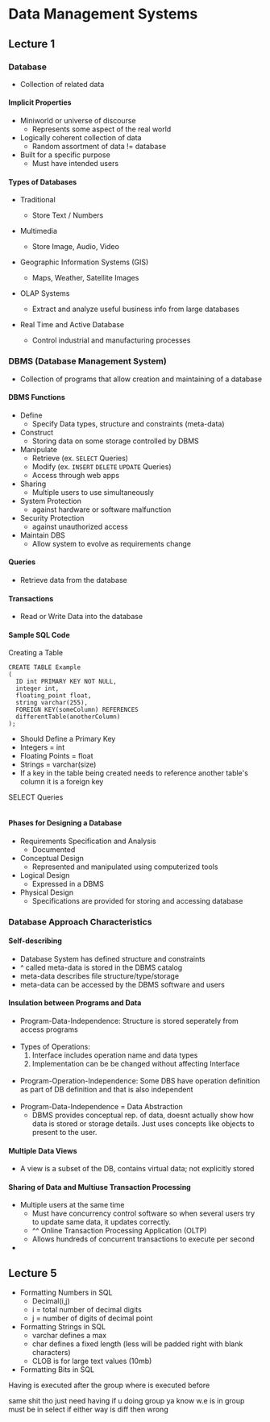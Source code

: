 # Data Management Systems


## Lecture 1

### Database
- Collection of related data

#### Implicit Properties
  - Miniworld or universe of discourse
    - Represents some aspect of the real world
  - Logically coherent collection of data
    - Random assortment of data != database
  - Built for a specific purpose
    - Must have intended users

#### Types of Databases
- Traditional
  - Store Text / Numbers


- Multimedia
  - Store Image, Audio, Video


- Geographic Information Systems (GIS)
  - Maps, Weather, Satellite Images


- OLAP Systems
  - Extract and analyze useful business info from large databases


- Real Time and Active Database
  - Control industrial and manufacturing processes

### DBMS (Database Management System)
- Collection of programs that allow creation and maintaining of a database

#### DBMS Functions
- Define
  - Specify Data types, structure and constraints (meta-data)
- Construct
  - Storing data on some storage controlled by DBMS
- Manipulate
  - Retrieve (ex. `SELECT` Queries)
  - Modify (ex. `INSERT` `DELETE` `UPDATE` Queries)
  - Access through web apps
- Sharing
  - Multiple users to use simultaneously
- System Protection
  - against hardware or software malfunction
- Security Protection
  - against unauthorized access
- Maintain DBS
  - Allow system to evolve as requirements change

#### Queries
- Retrieve data from the database

#### Transactions
- Read or Write Data into the database

#### Sample SQL Code

Creating a Table

```
CREATE TABLE Example
(
  ID int PRIMARY KEY NOT NULL,
  integer int,
  floating_point float,
  string varchar(255),
  FOREIGN KEY(someColumn) REFERENCES
  differentTable(anotherColumn)
);
```
- Should Define a Primary Key
- Integers = int
- Floating Points = float
- Strings = varchar(size)
- If a key in the table being created needs to reference another table's column it is a foreign key

SELECT Queries

```

```
#### Phases for Designing a Database
- Requirements Specification and Analysis
  - Documented
- Conceptual Design
  - Represented and manipulated using computerized tools
- Logical Design
  - Expressed in a DBMS
- Physical Design
  - Specifications are provided for storing and accessing database

### Database Approach Characteristics

#### Self-describing
  - Database System has defined structure and constraints
  - ^ called meta-data is stored in the DBMS catalog
  - meta-data describes file structure/type/storage
  - meta-data can be accessed by the DBMS software and users

#### Insulation between Programs and Data
- Program-Data-Independence: Structure is stored seperately from access programs
<br><br>
- Types of Operations:
  1. Interface includes operation name and data types
  2. Implementation can be be changed without affecting Interface
  <br><br>
- Program-Operation-Independence: Some DBS have operation definition as part of DB definition and that is also independent
<br><br>
- Program-Data-Independence = Data Abstraction
  - DBMS provides conceptual rep. of data, doesnt actually show how data is stored or storage details. Just uses concepts like objects to present to the user.

#### Multiple Data Views
- A view is a subset of the DB, contains virtual data; not explicitly stored

#### Sharing of Data and Multiuse Transaction Processing
- Multiple users at the same time
  - Must have concurrency control software so when several users try to update same data, it updates correctly.
  - ^^ Online Transaction Processing Application (OLTP)
  - Allows hundreds of concurrent transactions to execute per second
-


## Lecture 5
- Formatting Numbers in SQL
  - Decimal(i,j)
  - i = total number of decimal digits
  - j = number of digits of decimal point
- Formatting Strings in SQL
  - varchar defines a max
  - char defines a fixed length (less will be padded right with blank characters)
  - CLOB is for large text values (10mb)
- Formatting Bits in SQL


Having is executed after the group
where is executed before

same shit tho just need having if u doing group ya know
w.e is in group must be in select if either way is diff then wrong
